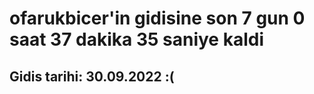 # ofarukbicer'in gidisine son 7 gun 0 saat 37 dakika 35 saniye kaldi

## Gidis tarihi: 30.09.2022 :(
